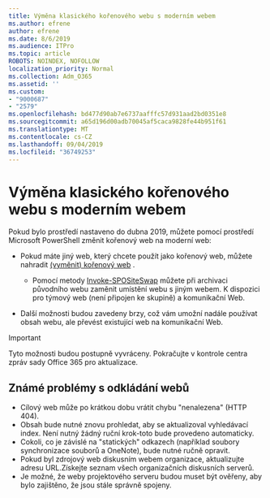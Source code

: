 ```yaml
---
title: Výměna klasického kořenového webu s moderním webem
ms.author: efrene
author: efrene
ms.date: 8/6/2019
ms.audience: ITPro
ms.topic: article
ROBOTS: NOINDEX, NOFOLLOW
localization_priority: Normal
ms.collection: Adm_O365
ms.assetid: ''
ms.custom:
- "9000687"
- "2579"
ms.openlocfilehash: bd477d90ab7e6737aafffc57d931aad2bd0351e8
ms.sourcegitcommit: a65d196d00adb70045af5caca9828fe44b951f61
ms.translationtype: MT
ms.contentlocale: cs-CZ
ms.lasthandoff: 09/04/2019
ms.locfileid: "36749253"
---
```

# <a name="swap-your-classic-root-site-with-a-modern-site"></a>Výměna klasického kořenového webu s moderním webem

Pokud bylo prostředí nastaveno do dubna 2019, můžete pomocí prostředí Microsoft PowerShell změnit kořenový web na moderní web:

- Pokud máte jiný web, který chcete použít jako kořenový web, můžete nahradit [(vyměnit) kořenový web](https://docs.microsoft.com/sharepoint/modern-root-site) . 
    - Pomocí metody [Invoke-SPOSiteSwap](https://docs.microsoft.com/powershell/module/sharepoint-online/invoke-spositeswap?view=sharepoint-ps) můžete při archivaci původního webu zaměnit umístění webu s jiným webem. K dispozici pro týmový web (není připojen ke skupině) a komunikační Web. 

- Další možnosti budou zavedeny brzy, což vám umožní nadále používat obsah webu, ale převést existující web na komunikační Web. 
>[!Important]
>Tyto možnosti budou postupně vyvráceny. Pokračujte v kontrole centra zpráv sady Office 365 pro aktualizace. 

## <a name="known-issues-with-swapping-sites"></a>Známé problémy s odkládání webů

- Cílový web může po krátkou dobu vrátit chybu "nenalezena" (HTTP 404).
- Obsah bude nutné znovu prohledat, aby se aktualizoval vyhledávací index. Není nutný žádný ruční krok-toto bude provedeno automaticky.
- Cokoli, co je závislé na "statických" odkazech (například soubory synchronizace souborů a OneNote), bude nutné ručně opravit.
- Pokud byl zdrojový web diskusním webem organizace, aktualizujte adresu URL.Získejte seznam všech organizačních diskusních serverů.
- Je možné, že weby projektového serveru budou muset být ověřeny, aby bylo zajištěno, že jsou stále správně spojeny.





